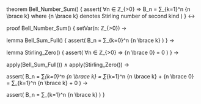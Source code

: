 theorem Bell_Number_Sum() {
  assert(
    ∀n ∈ ℤ_{>0} ⇒ B_n = ∑_{k=1}^n {n \brace k}
    where {n \brace k} denotes Stirling number of second kind
  )
} ↔

proof Bell_Number_Sum() {
  setVar(n: ℤ_{>0}) →
  
  lemma Bell_Sum_Full() {
    assert(
      B_n = ∑_{k=0}^n {n \brace k}
    )
  } →
  
  lemma Stirling_Zero() {
    assert(
      ∀n ∈ ℤ_{>0} ⇒ {n \brace 0} = 0
    )
  } →
  
  apply(Bell_Sum_Full()) ∧ apply(Stirling_Zero()) →
  
  assert(
    B_n = ∑_{k=0}^n {n \brace k} = ∑_{k=1}^n {n \brace k} + {n \brace 0} = ∑_{k=1}^n {n \brace k} + 0
  ) →
  
  assert(
    B_n = ∑_{k=1}^n {n \brace k}
  )
}